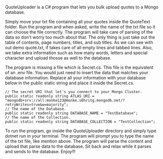 QuoteUploader is a C# program that lets you bulk upload quotes to a Mongo database.

Simply move your txt file containing all your quotes inside the QuoteText folder.
Run the program and when asked, write the name of the txt file so it can choose the file correctly.
The program will take care of parsing of the data so don't worry too much about that. The only thing is just take out the table of contents, page numbers, titles, and sub titles.
As we can see with out demo quote.txt, if takes care of all empty lines and tabbed lines.
Also, we take extra information such as how many words, letters and special character and upload thosse as well to the database.

The program is missing a file which is Secret.cs.
This file is the equivalent of an .env file.
You would just need to insert the data that matches your database information.
Replace all your information with your database below in the public static string and place it inside the Secret.cs.


    // The secret URI that let's you connect to your Mongo Cluster.
    public static readonly string ATLAS_URI = "mongodb+srv://all:monke123@monke.s6hritg.mongodb.net/?retryWrites=true&w=majority";
    // The name of the Database.
    public static readonly string DATABASE_NAME = "TestDatabase";
    // The name of the Collection.
    public static readonly string DATABASE_COLLECTION = "TestCollection";

To run the program, go inside the QuoteUploader directory and simply type dotnet run in your terminal.
The program will prompt you to type the name of the txt file, like mention above.
The program will parse the content and upload that parse data to the database.
Sit back and relax while it parses and sends to the database.
Enjoy!!!